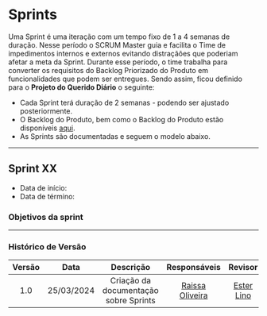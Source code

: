 # Sprints

Uma Sprint é uma iteração com um tempo fixo de 1 a 4 semanas de duração. Nesse período o SCRUM Master guia e facilita o Time de impedimentos internos e externos evitando distraçãões que poderiam afetar a meta da Sprint. Durante esse período, o time trabalha para converter os requisitos do Backlog Priorizado do Produto em funcionalidades que podem ser entregues. Sendo assim, ficou definido para o **Projeto do Querido Diário** o seguinte: 

- Cada Sprint terá duração de 2 semanas - podendo ser ajustado posteriormente.
- O Backlog do Produto, bem como o Backlog do Produto estão disponíveis [aqui](https://github.com/ResidenciaTICBrisa/T2G4-Querido-Diario). 
- As Sprints são documentadas e seguem o modelo abaixo.

-------------------------------------------------------------------------------------------------------------------------------------------

## **Sprint XX**

- Data de início: 
- Data de término: 

### Objetivos da sprint

____________________________________________________________________________________________________________


### Histórico de Versão

| Versão |    Data    |                 Descrição                 |        Responsáveis          |       Revisor        |
| :----: | :--------: | :---------------------------------------: | :------------------------------------------------------------------------------------------: | :---------------------------------------------: |
|  1.0   | 25/03/2024  | Criação da documentação sobre Sprints | [Raissa Oliveira](https://github.com/raissamsoliveira)                           |    [Ester Lino](https://github.com/esteerlino) |
